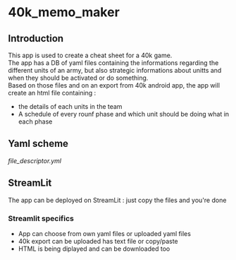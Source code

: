# 40k_memo_maker

## Introduction
This app is used to create a cheat sheet for a 40k game.  
The app has a DB of yaml files containing the informations regarding the different units of an army, but also strategic informations about unitts and when they should be activated or do something.  
Based on those files and on an export from 40k android app, the app will create an html file containing :
- the details of each units in the team
- A schedule of every rounf phase and which unit should be doing what in each phase

## Yaml scheme
*file_descriptor.yml*

## StreamLit
The app can be deployed on StreamLit : just copy the files and you're done

### Streamlit specifics
- App can choose from own yaml files or uploaded yaml files
- 40k export can be uploaded has text file or copy/paste
- HTML is being diplayed and can be downloaded too
